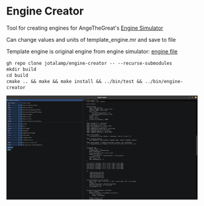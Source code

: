 # Engine Creator

Tool for creating engines for AngeTheGreat's [Engine Simulator](https://github.com/ange-yaghi/engine-sim)

Can change values and units of template_engine.mr and save to file

Template engine is original engine from engine simulator: [engine file](https://github.com/ange-yaghi/engine-sim/blob/master/assets/engines/audi/i5.mr)

```
gh repo clone jotalamp/engine-creator -- --recurse-submodules 
mkdir build
cd build
cmake .. && make && make install && ../bin/test && ../bin/engine-creator
```

![Screenshot of EngineCreator app running](images/engine-creator-01.png)